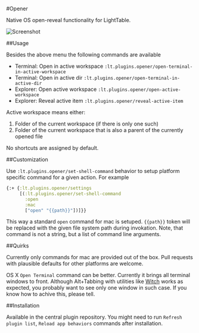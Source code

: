 #Opener

Native OS open-reveal functionality for LightTable.

![Screenshot](http://snag.gy/fAV7T.jpg)

##Usage

Besides the above menu the following commands are available

  * Terminal: Open in active workspace `:lt.plugins.opener/open-terminal-in-active-workspace`
  * Terminal: Open in active dir `:lt.plugins.opener/open-terminal-in-active-dir`
  * Explorer: Open active workspace `:lt.plugins.opener/open-active-workspace`
  * Explorer: Reveal active item `:lt.plugins.opener/reveal-active-item`

Active workspace means either:

  1. Folder of the current workspace (if there is only one such)
  2. Folder of the current workspace that is also a parent of the currently opened file

No shortcuts are assigned by default.

##Customization

Use `:lt.plugins.opener/set-shell-command` behavior to
setup platform specific command for a given action. For example

```clojure
{:+ {:lt.plugins.opener/settings
     [(:lt.plugins.opener/set-shell-command
       :open
       :mac
       ["open" "{{path}}"])]}}
```

This way a standard `open` command for mac is setuped.
`{{path}}` token will be replaced with the given file system path
during invokation. Note, that command is not a string, but a list
of command line arguments.

##Quirks

Currently only commands for mac are provided out of the box.
Pull requests with plausible defaults for other platforms are welcome.

OS X `Open Terminal` command can be better. Currently it
brings all terminal windows to front. Although Alt+Tabbing
with utilities like [Witch](http://manytricks.com/witch/)
works as expected, you probably want to see only one window
in such case. If you know how to achive this, please tell.


##Installation

Available in the central plugin repository.
You might need to run `Refresh plugin list`, `Reload app behaviors`
commands after installation.